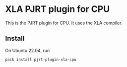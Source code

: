 # XLA PJRT plugin for CPU

This is the PJRT plugin for CPU. It uses the XLA compiler.

## Install

On Ubuntu 22.04, run
```
pack install pjrt-plugin-xla-cpu
```
